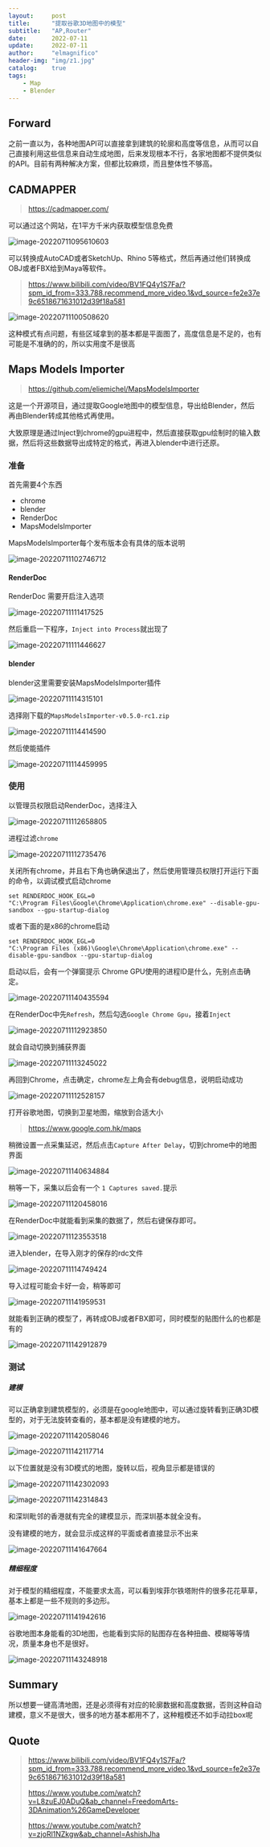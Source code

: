 ```yaml
---
layout:     post
title:      "提取谷歌3D地图中的模型"
subtitle:   "AP,Router"
date:       2022-07-11
update:     2022-07-11
author:     "elmagnifico"
header-img: "img/z1.jpg"
catalog:    true
tags:
    - Map
    - Blender
---
```


## Forward

之前一直以为，各种地图API可以直接拿到建筑的轮廓和高度等信息，从而可以自己直接利用这些信息来自动生成地图，后来发现根本不行，各家地图都不提供类似的API。目前有两种解决方案，但都比较麻烦，而且整体性不够高。



## CADMAPPER

> https://cadmapper.com/

可以通过这个网站，在1平方千米内获取模型信息免费

![image-20220711095610603](http://img.elmagnifico.tech:9514/static/upload/elmagnifico/202207110956879.png)

可以转换成AutoCAD或者SketchUp、Rhino 5等格式，然后再通过他们转换成OBJ或者FBX给到Maya等软件。

> https://www.bilibili.com/video/BV1FQ4y1S7Fa/?spm_id_from=333.788.recommend_more_video.1&vd_source=fe2e37e9c6518671631012d39f18a581



![image-20220711100508620](http://img.elmagnifico.tech:9514/static/upload/elmagnifico/202207111007770.png)

这种模式有点问题，有些区域拿到的基本都是平面图了，高度信息是不足的，也有可能是不准确的的，所以实用度不是很高



## Maps Models Importer

> https://github.com/eliemichel/MapsModelsImporter

这是一个开源项目，通过提取Google地图中的模型信息，导出给Blender，然后再由Blender转成其他格式再使用。

大致原理是通过Inject到chrome的gpu进程中，然后直接获取gpu绘制时的输入数据，然后将这些数据导出成特定的格式，再进入blender中进行还原。



### 准备

首先需要4个东西

- chrome
- blender
- RenderDoc
- MapsModelsImporter



MapsModelsImporter每个发布版本会有具体的版本说明

![image-20220711102746712](http://img.elmagnifico.tech:9514/static/upload/elmagnifico/202207111027796.png)



#### RenderDoc

RenderDoc 需要开启注入选项

![image-20220711111417525](http://img.elmagnifico.tech:9514/static/upload/elmagnifico/202207111114638.png)

然后重启一下程序，`Inject into Process`就出现了

![image-20220711111446627](http://img.elmagnifico.tech:9514/static/upload/elmagnifico/202207111114681.png)



#### blender

blender这里需要安装MapsModelsImporter插件

![image-20220711114315101](http://img.elmagnifico.tech:9514/static/upload/elmagnifico/202207111143259.png)

选择刚下载的`MapsModelsImporter-v0.5.0-rc1.zip`

![image-20220711114414590](http://img.elmagnifico.tech:9514/static/upload/elmagnifico/202207111144688.png)

然后使能插件

![image-20220711114459995](http://img.elmagnifico.tech:9514/static/upload/elmagnifico/202207111145065.png)



### 使用

以管理员权限启动RenderDoc，选择注入

![image-20220711112658805](http://img.elmagnifico.tech:9514/static/upload/elmagnifico/202207111126885.png)

进程过滤`chrome`

![image-20220711112735476](http://img.elmagnifico.tech:9514/static/upload/elmagnifico/202207111127610.png)



关闭所有chrome，并且右下角也确保退出了，然后使用管理员权限打开运行下面的命令，以调试模式启动chrome

```
set RENDERDOC_HOOK_EGL=0
"C:\Program Files\Google\Chrome\Application\chrome.exe" --disable-gpu-sandbox --gpu-startup-dialog
```

或者下面的是x86的chrome启动

```
set RENDERDOC_HOOK_EGL=0
"C:\Program Files (x86)\Google\Chrome\Application\chrome.exe" --disable-gpu-sandbox --gpu-startup-dialog
```

启动以后，会有一个弹窗提示 Chrome GPU使用的进程ID是什么，先别点击确定。

![image-20220711140435594](http://img.elmagnifico.tech:9514/static/upload/elmagnifico/202207111404653.png)



在RenderDoc中先`Refresh`，然后勾选`Google Chrome Gpu`，接着`Inject`

![image-20220711112923850](http://img.elmagnifico.tech:9514/static/upload/elmagnifico/202207111129964.png)

就会自动切换到捕获界面

![image-20220711113245022](http://img.elmagnifico.tech:9514/static/upload/elmagnifico/202207111132131.png)

再回到Chrome，点击确定，chrome左上角会有debug信息，说明启动成功

![image-20220711112528157](http://img.elmagnifico.tech:9514/static/upload/elmagnifico/202207111125270.png)

打开谷歌地图，切换到卫星地图，缩放到合适大小

> https://www.google.com.hk/maps

稍微设置一点采集延迟，然后点击`Capture After Delay`，切到chrome中的地图界面

![image-20220711140634884](http://img.elmagnifico.tech:9514/static/upload/elmagnifico/202207111406943.png)

稍等一下，采集以后会有一个 `1 Captures saved.`提示

![image-20220711120458016](http://img.elmagnifico.tech:9514/static/upload/elmagnifico/202207111204082.png)

在RenderDoc中就能看到采集的数据了，然后右键保存即可。

![image-20220711123553518](http://img.elmagnifico.tech:9514/static/upload/elmagnifico/202207111235661.png)

进入blender，在导入刚才的保存的rdc文件

![image-20220711114749424](http://img.elmagnifico.tech:9514/static/upload/elmagnifico/202207111147538.png)

导入过程可能会卡好一会，稍等即可

![image-20220711141959531](http://img.elmagnifico.tech:9514/static/upload/elmagnifico/202207111419867.png)

就能看到正确的模型了，再转成OBJ或者FBX即可，同时模型的贴图什么的也都是有的

![image-20220711142912879](http://img.elmagnifico.tech:9514/static/upload/elmagnifico/202207111429058.png)



### 测试

##### 建模

可以正确拿到建筑模型的，必须是在google地图中，可以通过旋转看到正确3D模型的，对于无法旋转查看的，基本都是没有建模的地方。

![image-20220711142058046](http://img.elmagnifico.tech:9514/static/upload/elmagnifico/202207111420563.png)

![image-20220711142117714](http://img.elmagnifico.tech:9514/static/upload/elmagnifico/202207111421040.png)



以下位置就是没有3D模式的地图，旋转以后，视角显示都是错误的

![image-20220711142302093](http://img.elmagnifico.tech:9514/static/upload/elmagnifico/202207111423492.png)

![image-20220711142314843](http://img.elmagnifico.tech:9514/static/upload/elmagnifico/202207111423270.png)

和深圳毗邻的香港就有完全的建模显示，而深圳基本就全没有。 	

没有建模的地方，就会显示成这样的平面或者直接显示不出来

![image-20220711141647664](http://img.elmagnifico.tech:9514/static/upload/elmagnifico/202207111416898.png)



##### 精细程度

对于模型的精细程度，不能要求太高，可以看到埃菲尔铁塔附件的很多花花草草，基本上都是一些不规则的多边形。

![image-20220711141942616](http://img.elmagnifico.tech:9514/static/upload/elmagnifico/202207111419925.png)



谷歌地图本身能看的3D地图，也能看到实际的贴图存在各种扭曲、模糊等等情况，质量本身也不是很好。

![image-20220711143248918](http://img.elmagnifico.tech:9514/static/upload/elmagnifico/202207111432408.png)



## Summary

所以想要一键高清地图，还是必须得有对应的轮廓数据和高度数据，否则这种自动建模，意义不是很大，很多的地方基本都用不了，这种粗模还不如手动拉box呢



## Quote

> https://www.bilibili.com/video/BV1FQ4y1S7Fa/?spm_id_from=333.788.recommend_more_video.1&vd_source=fe2e37e9c6518671631012d39f18a581
>
> https://www.youtube.com/watch?v=L8zuEJ0ADuQ&ab_channel=FreedomArts-3DAnimation%26GameDeveloper
>
> https://www.youtube.com/watch?v=zjoRl1NZkgw&ab_channel=AshishJha
